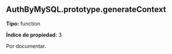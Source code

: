 ## AuthByMySQL.prototype.generateContext

**Tipo:** function

**Índice de propiedad:** 3

Por documentar.



